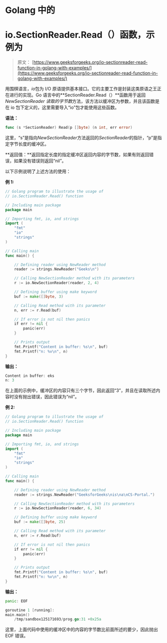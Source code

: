 # Golang 中的

# io.SectionReader.Read（）函数，示例为

> 原文： [https://www.geeksforgeeks.org/io-sectionreader-read-function-in-golang-with-examples/](https://www.geeksforgeeks.org/io-sectionreader-read-function-in-golang-with-examples/)

用围棋语言，*io*包为 I/O 原语提供基本接口。它的主要工作是封装这类原语之王正在进行的实现。Go 语言中的**SectionReader.Read（）**函数用于返回*NewSectionReader 读取的字节数*方法，该方法以缓冲区为参数，并且该函数是在 io 包下定义的，这里需要导入“io”包才能使用这些函数。

**语法：**

```go
func (s *SectionReader) Read(p []byte) (n int, err error)

```

这里，“s”是指向*NewSectionReader*方法返回的*SectionReader*的指针，“p”是指定字节长度的缓冲区。

**返回值：**返回指定长度的指定缓冲区返回内容的字节数，如果有则返回错误，如果没有错误则返回“nil”。

以下示例说明了上述方法的使用：

**例 1:**

```go
// Golang program to illustrate the usage of
// io.SectionReader.Read() function

// Including main package
package main

// Importing fmt, io, and strings
import (
    "fmt"
    "io"
    "strings"
)

// Calling main
func main() {

    // Defining reader using NewReader method
    reader := strings.NewReader("Geeks\n")

    // Calling NewSectionReader method with its parameters
    r := io.NewSectionReader(reader, 2, 4)

    // Defining buffer using make keyword
    buf := make([]byte, 3)

    // Calling Read method with its parameter
    n, err := r.Read(buf)

    // If error is not nil then panics
    if err != nil {
        panic(err)
    }

    // Prints output
    fmt.Printf("Content in buffer: %s\n", buf)
    fmt.Printf("n: %v\n", n)
}
```

**输出：**

```go
Content in buffer: eks
n: 3

```

在上面的示例中，缓冲区的内容只有三个字节，因此返回“3”，并且在读取所述内容时没有抛出错误，因此错误为“nil”。

**例 2:**

```go
// Golang program to illustrate the usage of
// io.SectionReader.Read() function

// Including main package
package main

// Importing fmt, io, and strings
import (
    "fmt"
    "io"
    "strings"
)

// Calling main
func main() {

    // Defining reader using NewReader method
    reader := strings.NewReader("GeeksforGeeks\nis\na\nCS-Portal.")

    // Calling NewSectionReader method with its parameters
    r := io.NewSectionReader(reader, 6, 34)

    // Defining buffer using make keyword
    buf := make([]byte, 25)

    // Calling Read method with its parameter
    n, err := r.Read(buf)

    // If error is not nil then panics
    if err != nil {
        panic(err)
    }

    // Prints output
    fmt.Printf("Content in buffer: %s\n", buf)
    fmt.Printf("n: %v\n", n)
}
```

**输出：**

```go
panic: EOF

goroutine 1 [running]:
main.main()
    /tmp/sandbox125171693/prog.go:31 +0x25a

```

这里，上面代码中使用的缓冲区中的内容的字节数比前面所述的要少，因此抛出 EOF 错误。